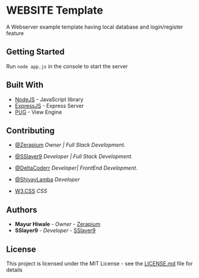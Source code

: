 # WEBSITE Template

A Webserver example template having local database and login/register feature

## Getting Started

Run ``node app.js`` in the console to start the server




## Built With

* [NodeJS](https://nodejs.org/en/) - JavaScript library
* [ExpressJS](https://expressjs.com) - Express Server
* [PUG](https://pugjs.org/api/getting-started.html) - View Engine

## Contributing

* [@Zerapium](https://mayurhiwale.glitch.me) *Owner | Full Stack Development.*
* [@SSlayer9](https://github.com/SSlayer9) *Developer | Full Stack Development.*
* [@DeltaCoderr](https://github.com/DeltaCoderr) *Developer| FrontEnd Development.*
* [@ShivayLamba](https://github.com/shivaylamba) *Developer*



* [W3.CSS](https://w3school.com) *CSS*


## Authors

* **Mayur Hiwale** - *Owner* - [Zerapium](https://github.com/Zerapium)
* **SSlayer9** - *Developer* - [SSlayer9](https://github.com/SSlayer9)



## License

This project is licensed under the MIT License - see the [LICENSE.md](LICENSE.md) file for details
